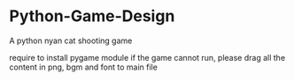 # Python-Game-Design
A python nyan cat shooting game 

require to install pygame module
if the game cannot run, please drag all the content in png, bgm and font to main file
